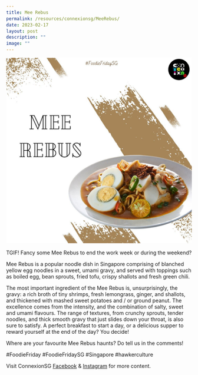 ```yaml
---
title: Mee Rebus
permalink: /resources/connexionsg/MeeRebus/
date: 2023-02-17
layout: post
description: ""
image: ""
---
```

![](/images/connexionsg/2023/331210737_1204059483804800_5083040130543676362_n.jpg)

TGIF! Fancy some Mee Rebus to end the work week or during the weekend?

Mee Rebus is a popular noodle dish in Singapore comprising of blanched yellow egg noodles in a sweet, umami gravy, and served with toppings such as boiled egg, bean sprouts, fried tofu, crispy shallots and fresh green chili.

The most important ingredient of the Mee Rebus is, unsurprisingly, the gravy: a rich broth of tiny shrimps, fresh lemongrass, ginger, and shallots, and thickened with mashed sweet potatoes and / or ground peanut. The excellence comes from the intensity, and the combination of salty, sweet and umami flavours. The range of textures, from crunchy sprouts, tender noodles, and thick smooth gravy that just slides down your throat, is also sure to satisfy. A perfect breakfast to start a day, or a delicious supper to reward yourself at the end of the day? You decide!

Where are your favourite Mee Rebus haunts? Do tell us in the comments!

#FoodieFriday #FoodieFridaySG #Singapore #hawkerculture

Visit ConnexionSG [Facebook](https://www.facebook.com/ConnexionSG) & [Instagram](https://www.instagram.com/connexionsg/) for more content.





